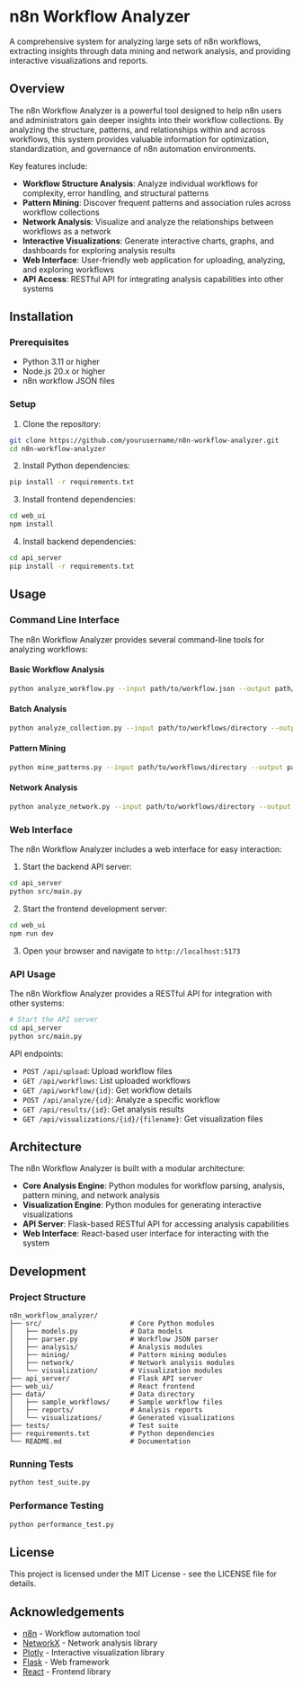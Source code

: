 # n8n Workflow Analyzer

A comprehensive system for analyzing large sets of n8n workflows, extracting insights through data mining and network analysis, and providing interactive visualizations and reports.

## Overview

The n8n Workflow Analyzer is a powerful tool designed to help n8n users and administrators gain deeper insights into their workflow collections. By analyzing the structure, patterns, and relationships within and across workflows, this system provides valuable information for optimization, standardization, and governance of n8n automation environments.

Key features include:

- **Workflow Structure Analysis**: Analyze individual workflows for complexity, error handling, and structural patterns
- **Pattern Mining**: Discover frequent patterns and association rules across workflow collections
- **Network Analysis**: Visualize and analyze the relationships between workflows as a network
- **Interactive Visualizations**: Generate interactive charts, graphs, and dashboards for exploring analysis results
- **Web Interface**: User-friendly web application for uploading, analyzing, and exploring workflows
- **API Access**: RESTful API for integrating analysis capabilities into other systems

## Installation

### Prerequisites

- Python 3.11 or higher
- Node.js 20.x or higher
- n8n workflow JSON files

### Setup

1. Clone the repository:

```bash
git clone https://github.com/yourusername/n8n-workflow-analyzer.git
cd n8n-workflow-analyzer
```

2. Install Python dependencies:

```bash
pip install -r requirements.txt
```

3. Install frontend dependencies:

```bash
cd web_ui
npm install
```

4. Install backend dependencies:

```bash
cd api_server
pip install -r requirements.txt
```

## Usage

### Command Line Interface

The n8n Workflow Analyzer provides several command-line tools for analyzing workflows:

#### Basic Workflow Analysis

```bash
python analyze_workflow.py --input path/to/workflow.json --output path/to/output
```

#### Batch Analysis

```bash
python analyze_collection.py --input path/to/workflows/directory --output path/to/output
```

#### Pattern Mining

```bash
python mine_patterns.py --input path/to/workflows/directory --output path/to/output
```

#### Network Analysis

```bash
python analyze_network.py --input path/to/workflows/directory --output path/to/output
```

### Web Interface

The n8n Workflow Analyzer includes a web interface for easy interaction:

1. Start the backend API server:

```bash
cd api_server
python src/main.py
```

2. Start the frontend development server:

```bash
cd web_ui
npm run dev
```

3. Open your browser and navigate to `http://localhost:5173`

### API Usage

The n8n Workflow Analyzer provides a RESTful API for integration with other systems:

```bash
# Start the API server
cd api_server
python src/main.py
```

API endpoints:

- `POST /api/upload`: Upload workflow files
- `GET /api/workflows`: List uploaded workflows
- `GET /api/workflow/{id}`: Get workflow details
- `POST /api/analyze/{id}`: Analyze a specific workflow
- `GET /api/results/{id}`: Get analysis results
- `GET /api/visualizations/{id}/{filename}`: Get visualization files

## Architecture

The n8n Workflow Analyzer is built with a modular architecture:

- **Core Analysis Engine**: Python modules for workflow parsing, analysis, pattern mining, and network analysis
- **Visualization Engine**: Python modules for generating interactive visualizations
- **API Server**: Flask-based RESTful API for accessing analysis capabilities
- **Web Interface**: React-based user interface for interacting with the system

## Development

### Project Structure

```
n8n_workflow_analyzer/
├── src/                      # Core Python modules
│   ├── models.py             # Data models
│   ├── parser.py             # Workflow JSON parser
│   ├── analysis/             # Analysis modules
│   ├── mining/               # Pattern mining modules
│   ├── network/              # Network analysis modules
│   └── visualization/        # Visualization modules
├── api_server/               # Flask API server
├── web_ui/                   # React frontend
├── data/                     # Data directory
│   ├── sample_workflows/     # Sample workflow files
│   ├── reports/              # Analysis reports
│   └── visualizations/       # Generated visualizations
├── tests/                    # Test suite
├── requirements.txt          # Python dependencies
└── README.md                 # Documentation
```

### Running Tests

```bash
python test_suite.py
```

### Performance Testing

```bash
python performance_test.py
```

## License

This project is licensed under the MIT License - see the LICENSE file for details.

## Acknowledgements

- [n8n](https://n8n.io/) - Workflow automation tool
- [NetworkX](https://networkx.org/) - Network analysis library
- [Plotly](https://plotly.com/) - Interactive visualization library
- [Flask](https://flask.palletsprojects.com/) - Web framework
- [React](https://reactjs.org/) - Frontend library
